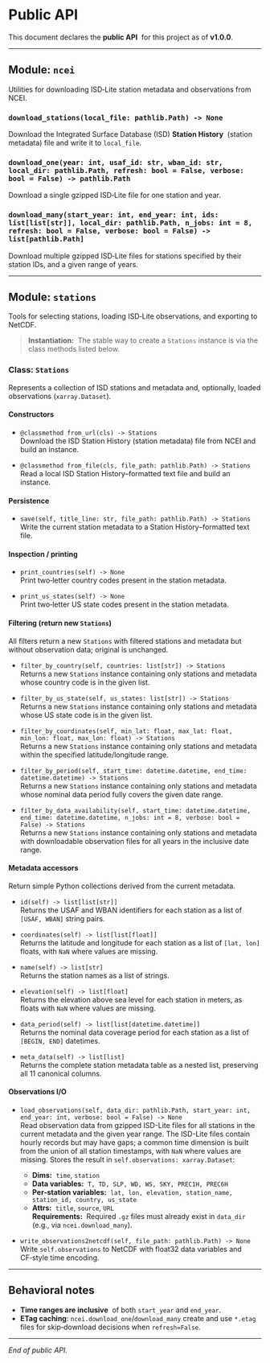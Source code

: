 # Public API

This document declares the **public API**&nbsp; for this project as of **v1.0.0**.

---

## Module: `ncei`

Utilities for downloading ISD‑Lite station metadata and observations from NCEI.

### `download_stations(local_file: pathlib.Path) -> None`

Download the Integrated Surface Database (ISD) **Station History**&nbsp; (station metadata) file and write it to `local_file`.

### `download_one(year: int, usaf_id: str, wban_id: str, local_dir: pathlib.Path, refresh: bool = False, verbose: bool = False) -> pathlib.Path`

Download a single gzipped ISD‑Lite file for one station and year.

### `download_many(start_year: int, end_year: int, ids: list[list[str]], local_dir: pathlib.Path, n_jobs: int = 8, refresh: bool = False, verbose: bool = False) -> list[pathlib.Path]`

Download multiple gzipped ISD‑Lite files for stations specified by their station IDs, and a given range of years.

---

## Module: `stations`

Tools for selecting stations, loading ISD‑Lite observations, and exporting to NetCDF.

> **Instantiation:**&nbsp; The stable way to create a `Stations` instance is via the class methods listed below.

### Class: `Stations`

Represents a collection of ISD stations and metadata and, optionally, loaded observations (`xarray.Dataset`).

#### Constructors

* `@classmethod from_url(cls) -> Stations`  
  Download the ISD Station History (station metadata) file from NCEI and build an instance.

* `@classmethod from_file(cls, file_path: pathlib.Path) -> Stations`  
  Read a local ISD Station History–formatted text file and build an instance.

#### Persistence

* `save(self, title_line: str, file_path: pathlib.Path) -> Stations`  
  Write the current station metadata to a Station History–formatted text file.

#### Inspection / printing

* `print_countries(self) -> None`  
  Print two‑letter country codes present in the station metadata.

* `print_us_states(self) -> None`  
  Print two‑letter US state codes present in the station metadata.

#### Filtering (return new `Stations`)

All filters return a new `Stations` with filtered stations and metadata but without observation data; original is unchanged.

* `filter_by_country(self, countries: list[str]) -> Stations`  
  Returns a new `Stations` instance containing only stations and metadata whose country code is in the given list.

* `filter_by_us_state(self, us_states: list[str]) -> Stations`  
  Returns a new `Stations` instance containing only stations and metadata whose US state code is in the given list.

* `filter_by_coordinates(self, min_lat: float, max_lat: float, min_lon: float, max_lon: float) -> Stations`  
  Returns a new `Stations` instance containing only stations and metadata within the specified latitude/longitude range.

* `filter_by_period(self, start_time: datetime.datetime, end_time: datetime.datetime) -> Stations`  
  Returns a new `Stations` instance containing only stations and metadata whose nominal data period fully covers the given date range.

* `filter_by_data_availability(self, start_time: datetime.datetime, end_time: datetime.datetime, n_jobs: int = 8, verbose: bool = False) -> Stations`  
  Returns a new `Stations` instance containing only stations and metadata with downloadable observation files for all years in the inclusive date range.

#### Metadata accessors

Return simple Python collections derived from the current metadata.

* `id(self) -> list[list[str]]`  
  Returns the USAF and WBAN identifiers for each station as a list of `[USAF, WBAN]` string pairs.

* `coordinates(self) -> list[list[float]]`  
  Returns the latitude and longitude for each station as a list of `[lat, lon]` floats, with `NaN` where values are missing.

* `name(self) -> list[str]`  
  Returns the station names as a list of strings.

* `elevation(self) -> list[float]`  
  Returns the elevation above sea level for each station in meters, as floats with `NaN` where values are missing.

* `data_period(self) -> list[list[datetime.datetime]]`  
  Returns the nominal data coverage period for each station as a list of `[BEGIN, END]` datetimes.

* `meta_data(self) -> list[list]`  
  Returns the complete station metadata table as a nested list, preserving all 11 canonical columns.

#### Observations I/O

* `load_observations(self, data_dir: pathlib.Path, start_year: int, end_year: int, verbose: bool = False) -> None`  
  Read observation data from gzipped ISD-Lite files for all stations in the current metadata and the given year range. The ISD-Lite files contain hourly records but may have gaps; a common time dimension is built from the union of all station timestamps, with `NaN` where values are missing. Stores the result in `self.observations: xarray.Dataset`:

  * **Dims:**&nbsp; `time`, `station`  
  * **Data variables:**&nbsp; `T, TD, SLP, WD, WS, SKY, PREC1H, PREC6H`  
  * **Per‑station variables:**&nbsp; `lat, lon, elevation, station_name, station_id, country, us_state`  
  * **Attrs:**&nbsp; `title`, `source`, `URL`  
    **Requirements:**&nbsp; Required `.gz` files must already exist in `data_dir` (e.g., via `ncei.download_many`).  

* `write_observations2netcdf(self, file_path: pathlib.Path) -> None`  
  Write `self.observations` to NetCDF with float32 data variables and CF‑style time encoding.

---

## Behavioral notes

* **Time ranges are inclusive**&nbsp; of both `start_year` and `end_year`.
* **ETag caching**: `ncei.download_one`/`download_many` create and use `*.etag` files for skip‑download decisions when `refresh=False`.

---

*End of public API.*
